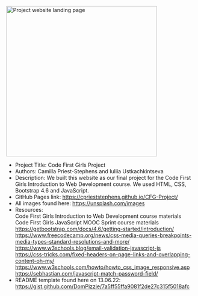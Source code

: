 <img src="img\landing_page\CFG_Landing_Page.png" alt="Project website landing page" title="CFG Final Project Landing Page" width="400px"><br>

- Project Title: Code First Girls Project
- Authors: Camilla Priest-Stephens and Iuliia Ustkachkintseva
- Description: We built this website as our final project for the Code First Girls Introduction to Web Development course. We used HTML, CSS, Bootstrap 4.6 and JavaScript.
- GitHub Pages link: https://cprieststephens.github.io/CFG-Project/
- All images found here: https://unsplash.com/images
- Resources:<br>
  Code First Girls Introduction to Web Development course materials<br>
  Code First Girls JavaScript MOOC Sprint course materials<br>
  https://getbootstrap.com/docs/4.6/getting-started/introduction/<br>
  https://www.freecodecamp.org/news/css-media-queries-breakpoints-media-types-standard-resolutions-and-more/<br>
  https://www.w3schools.blog/email-validation-javascript-js<br>
  https://css-tricks.com/fixed-headers-on-page-links-and-overlapping-content-oh-my/<br>
  https://www.w3schools.com/howto/howto_css_image_responsive.asp<br>
  https://sebhastian.com/javascript-match-password-field/<br>
- README template found here on 13.06.22: https://gist.github.com/DomPizzie/7a5ff55ffa9081f2de27c315f5018afc
